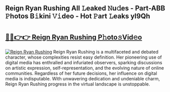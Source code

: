## Reign Ryan Rushing All 𝙻eaked 𝙽u𝚍es - Part-ABB 𝙿hotos B𝚒kini 𝚅𝚒deo - Hot 𝙿art 𝙻eaks yI9Qh

# <h2><a href="http://ld0puz.urlbe.top/?page=Reign+Ryan+Rushing">🔗🔗👉👉 Reign Ryan Rushing P𝚑oto𝚜Vid𝚎o</a></h2>

[![Reign Ryan Rushing](https://i.imgur.com/eBuTRDB.gif)](http://ld0puz.urlbe.top/?page=Reign+Ryan+Rushing)
Reign Ryan Rushing is a multifaceted and debated character, whose complexities resist easy definition. Her pioneering use of digital media has enthralled and infuriated observers, sparking discussions on artistic expression, self-representation, and the evolving nature of online communities. Regardless of her future decisions, her influence on digital media is indisputable. With unwavering dedication and undeniable charm, Reign Ryan Rushing progress in the virtual landscape is unstoppable.
